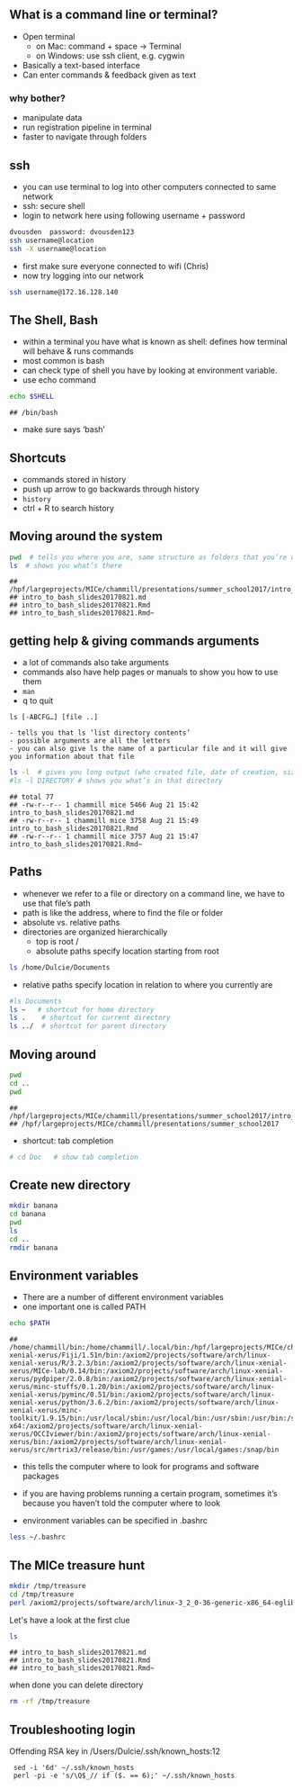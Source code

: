 
What is a command line or terminal?
-----------------------------------

-   Open terminal
    -   on Mac: command + space -&gt; Terminal
    -   on Windows: use ssh client, e.g. cygwin
-   Basically a text-based interface
-   Can enter commands & feedback given as text

### why bother?

-   manipulate data
-   run registration pipeline in terminal
-   faster to navigate through folders

ssh
---

-   you can use terminal to log into other computers connected to same network
-   ssh: secure shell
-   login to network here using following username + password

``` bash
dvousden  password: dvousden123
ssh username@location
ssh -X username@location
```

-   first make sure everyone connected to wifi (Chris)
-   now try logging into our network

``` bash
ssh username@172.16.128.140
```

The Shell, Bash
---------------

-   within a terminal you have what is known as shell: defines how terminal will behave & runs commands
-   most common is bash
-   can check type of shell you have by looking at environment variable.
-   use echo command

``` bash
echo $SHELL
```

    ## /bin/bash

-   make sure says ‘bash’

Shortcuts
---------

-   commands stored in history
-   push up arrow to go backwards through history
-   `history`
-   ctrl + R to search history

Moving around the system
------------------------

``` bash
pwd  # tells you where you are, same structure as folders that you’re used to clicking
ls  # shows you what’s there 
```

    ## /hpf/largeprojects/MICe/chammill/presentations/summer_school2017/intro_to_bash
    ## intro_to_bash_slides20170821.md
    ## intro_to_bash_slides20170821.Rmd
    ## intro_to_bash_slides20170821.Rmd~

getting help & giving commands arguments
----------------------------------------

-   a lot of commands also take arguments
-   commands also have help pages or manuals to show you how to use them
-   `man`
-   q to quit

<!-- -->

    ls [-ABCFG…] [file ..]

    - tells you that ls ‘list directory contents’
    - possible arguments are all the letters
    - you can also give ls the name of a particular file and it will give you information about that file

``` bash
ls -l  # gives you long output (who created file, date of creation, size of file) 
#ls -l DIRECTORY # shows you what’s in that directory 
```

    ## total 77
    ## -rw-r--r-- 1 chammill mice 5466 Aug 21 15:42 intro_to_bash_slides20170821.md
    ## -rw-r--r-- 1 chammill mice 3758 Aug 21 15:49 intro_to_bash_slides20170821.Rmd
    ## -rw-r--r-- 1 chammill mice 3757 Aug 21 15:47 intro_to_bash_slides20170821.Rmd~

Paths
-----

-   whenever we refer to a file or directory on a command line, we have to use that file’s path
-   path is like the address, where to find the file or folder
-   absolute vs. relative paths
-   directories are organized hierarchically
    -   top is root /
    -   absolute paths specify location starting from root

``` bash
ls /home/Dulcie/Documents 
```

-   relative paths specify location in relation to where you currently are

``` bash
#ls Documents 
ls ~   # shortcut for home directory
ls .    # shortcut for current directory
ls ../  # shortcut for parent directory 
```

Moving around
-------------

``` bash
pwd
cd ..
pwd 
```

    ## /hpf/largeprojects/MICe/chammill/presentations/summer_school2017/intro_to_bash
    ## /hpf/largeprojects/MICe/chammill/presentations/summer_school2017

-   shortcut: tab completion

``` bash
# cd Doc   # show tab completion
```

Create new directory
--------------------

``` bash
mkdir banana
cd banana 
pwd
ls
cd ..
rmdir banana
```

Environment variables
---------------------

-   There are a number of different environment variables
-   one important one is called PATH

``` bash
echo $PATH
```

    ## /home/chammill/bin:/home/chammill/.local/bin:/hpf/largeprojects/MICe/chammill/local/bin:/home/chammill/local/bin:/axiom2/projects/software/arch/linux-xenial-xerus/Fiji/1.51n/bin:/axiom2/projects/software/arch/linux-xenial-xerus/R/3.2.3/bin:/axiom2/projects/software/arch/linux-xenial-xerus/MICe-lab/0.14/bin:/axiom2/projects/software/arch/linux-xenial-xerus/pydpiper/2.0.8/bin:/axiom2/projects/software/arch/linux-xenial-xerus/minc-stuffs/0.1.20/bin:/axiom2/projects/software/arch/linux-xenial-xerus/pyminc/0.51/bin:/axiom2/projects/software/arch/linux-xenial-xerus/python/3.6.2/bin:/axiom2/projects/software/arch/linux-xenial-xerus/minc-toolkit/1.9.15/bin:/usr/local/sbin:/usr/local/bin:/usr/sbin:/usr/bin:/sbin:/bin:/OGS/bin/linux-x64:/axiom2/projects/software/arch/linux-xenial-xerus/OCCIviewer/bin:/axiom2/projects/software/arch/linux-xenial-xerus/bin:/axiom2/projects/software/arch/linux-xenial-xerus/src/mrtrix3/release/bin:/usr/games:/usr/local/games:/snap/bin

-   this tells the computer where to look for programs and software packages
-   if you are having problems running a certain program, sometimes it’s because you haven’t told the computer where to look

-   environment variables can be specified in .bashrc

``` bash
less ~/.bashrc
```

The MICe treasure hunt
----------------------

``` bash
mkdir /tmp/treasure
cd /tmp/treasure
perl /axiom2/projects/software/arch/linux-3_2_0-36-generic-x86_64-eglibc-2_15/bin/treasureHunt.pl
```

Let's have a look at the first clue

``` bash
ls 
```

    ## intro_to_bash_slides20170821.md
    ## intro_to_bash_slides20170821.Rmd
    ## intro_to_bash_slides20170821.Rmd~

when done you can delete directory

``` bash
rm -rf /tmp/treasure
```

Troubleshooting login
---------------------

Offending RSA key in /Users/Dulcie/.ssh/known\_hosts:12

     sed -i '6d' ~/.ssh/known_hosts
     perl -pi -e 's/\Q$_// if ($. == 6);' ~/.ssh/known_hosts
